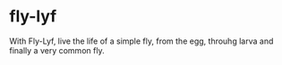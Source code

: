 # fly-lyf
With Fly-Lyf, live the life of a simple fly, from the egg, throuhg larva and finally a very common fly.
